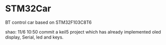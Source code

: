 # STM32Car
BT control car based on STM32F103C8T6

shao: 11/6 10:50 commit a keil5 project which has already implemented oled display, Serial, led and keys.
